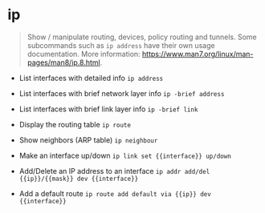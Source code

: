 # ip
> Show / manipulate routing, devices, policy routing and tunnels.
> Some subcommands such as `ip address` have their own usage documentation.
> More information: <https://www.man7.org/linux/man-pages/man8/ip.8.html>.

- List interfaces with detailed info
`ip address`

- List interfaces with brief network layer info
`ip -brief address`

- List interfaces with brief link layer info
`ip -brief link`

- Display the routing table
`ip route`

- Show neighbors (ARP table)
`ip neighbour`

- Make an interface up/down
`ip link set {{interface}} up/down`

- Add/Delete an IP address to an interface
`ip addr add/del {{ip}}/{{mask}} dev {{interface}}`

- Add a default route
`ip route add default via {{ip}} dev {{interface}}`
